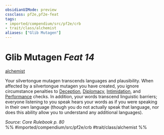 ```yaml
---
obsidianUIMode: preview
cssclass: pf2e,pf2e-feat
tags:
- imported/compendium/src/pf2e/crb
- trait/class/alchemist
aliases: ["Glib Mutagen"]
---
```

# Glib Mutagen  *Feat 14*  
[alchemist](rules/traits/alchemist.md)  


Your silvertongue mutagen transcends languages and plausibility. When affected by a silvertongue mutagen you have created, you ignore circumstance penalties to [Deception](../skills.md#Deception), [Diplomacy](../skills.md#Diplomacy), [Intimidation](../skills.md#Intimidation), and [Performance](../skills.md#Performance) checks. In addition, your words transcend linguistic barriers; everyone listening to you speak hears your words as if you were speaking in their own language (though you do not actually speak that language, nor does this ability allow you to understand any additional languages).

*Source: Core Rulebook p. 80*  
%% #imported/compendium/src/pf2e/crb #trait/class/alchemist %%
